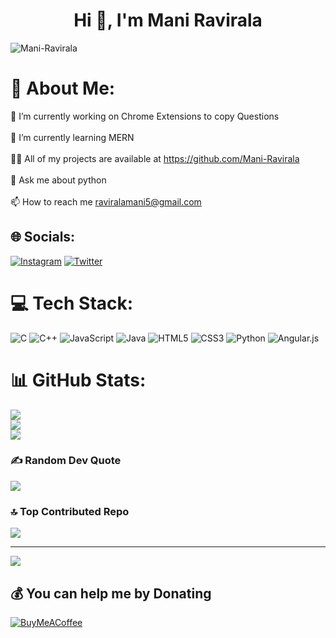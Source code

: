 <h1 align="center">Hi 👋, I'm Mani Ravirala</h1>

<p align="left"> <img src="https://komarev.com/ghpvc/?username=Mani-Ravirala&label=Profile%20views&color=0e75b6&style=flat" alt="Mani-Ravirala" /> </p>

# 💫 About Me:
🔭 I’m currently working on Chrome Extensions to copy Questions<br><br>🌱 I’m currently learning MERN<br><br>👨‍💻 All of my projects are available at https://github.com/Mani-Ravirala<br><br>💬 Ask me about python<br><br>📫 How to reach me raviralamani5@gmail.com


## 🌐 Socials:
[![Instagram](https://img.shields.io/badge/Instagram-%23E4405F.svg?logo=Instagram&logoColor=white)](https://instagram.com/findingstatus4life) [![Twitter](https://img.shields.io/badge/Twitter-%231DA1F2.svg?logo=Twitter&logoColor=white)](https://twitter.com/mani_ravirala) 

# 💻 Tech Stack:
![C](https://img.shields.io/badge/c-%2300599C.svg?style=for-the-badge&logo=c&logoColor=white) ![C++](https://img.shields.io/badge/c++-%2300599C.svg?style=for-the-badge&logo=c%2B%2B&logoColor=white) ![JavaScript](https://img.shields.io/badge/javascript-%23323330.svg?style=for-the-badge&logo=javascript&logoColor=%23F7DF1E) ![Java](https://img.shields.io/badge/java-%23ED8B00.svg?style=for-the-badge&logo=java&logoColor=white) ![HTML5](https://img.shields.io/badge/html5-%23E34F26.svg?style=for-the-badge&logo=html5&logoColor=white) ![CSS3](https://img.shields.io/badge/css3-%231572B6.svg?style=for-the-badge&logo=css3&logoColor=white) ![Python](https://img.shields.io/badge/python-3670A0?style=for-the-badge&logo=python&logoColor=ffdd54) ![Angular.js](https://img.shields.io/badge/angular.js-%23E23237.svg?style=for-the-badge&logo=angularjs&logoColor=white)
# 📊 GitHub Stats:
![](https://github-readme-stats.vercel.app/api?username=Mani-Ravirala&theme=radical&hide_border=false&include_all_commits=true&count_private=false)<br/>
![](https://github-readme-streak-stats.herokuapp.com/?user=Mani-Ravirala&theme=radical&hide_border=false)<br/>
![](https://github-readme-stats.vercel.app/api/top-langs/?username=Mani-Ravirala&theme=radical&hide_border=false&include_all_commits=true&count_private=false&layout=compact)

### ✍️ Random Dev Quote
![](https://quotes-github-readme.vercel.app/api?type=horizontal&theme=radical)

### 🔝 Top Contributed Repo
![](https://github-contributor-stats.vercel.app/api?username=Mani-Ravirala&limit=5&theme=dark&combine_all_yearly_contributions=true)

---
[![](https://visitcount.itsvg.in/api?id=Mani-Ravirala&icon=5&color=3)](https://visitcount.itsvg.in)

  ## 💰 You can help me by Donating
  [![BuyMeACoffee](https://img.shields.io/badge/Buy%20Me%20a%20Coffee-ffdd00?style=for-the-badge&logo=buy-me-a-coffee&logoColor=black)](https://buymeacoffee.com/maniravirala) 

  
<!-- Proudly created with GPRM ( https://gprm.itsvg.in ) -->